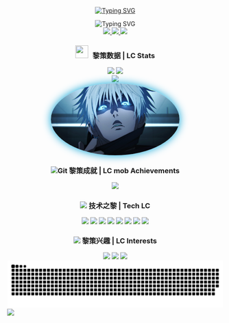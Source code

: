 <!-- Header with animated shark -->

<p align="center">
  <a href="https://github.com/LC606mob">
    <img src="https://readme-typing-svg.herokuapp.com?font=Fira+Code&pause=1000&width=435&lines=Hi+there%2C+I'm+LC606mob.++%F0%9F%91%8A%F0%9F%A4%93%F0%9F%94%A5" alt="Typing SVG" />
  </a>
</p>

<!-- Animated welcome message -->

<div align="center">
  <img src="https://readme-typing-svg.herokuapp.com?font=Pacifico&size=40&pause=1000&color=F7D665&center=true&vCenter=true&width=800&height=100&lines=Welcome+to+my+Ocean+of+Code;Where+Creativity+Flows+Like+Waves;Let's+Dive+into+Something+Amazing!" alt="Typing SVG" />
</div>

<!-- Fancy Social Links -->
<div align="center">
  <a href="https://www.yuque.com/yuqueyonghuv78qym">
    <img src="https://img.shields.io/badge/YuQue-%E8%AF%AD%E9%9B%80-25CF8E?style=for-the-badge&logo=yuque&logoColor=green"/>
  </a>
  <a href="LC606mob@gmail.com">
    <img src="https://img.shields.io/badge/Email-Contact_Me-D14836?style=for-the-badge&logo=gmail&logoColor=white"/>
  </a>
  <img src="https://img.shields.io/badge/Status-Swimming_in_Code...-87CF3E?style=for-the-badge&logo=visual-studio-code&logoColor=white"/>
</div>

<!-- GitHub Stats with Ocean Theme -->

<h3 align="center">
  <img src="https://media.giphy.com/media/iY8CRBdQXODJSCERIr/giphy.gif" width="30" height="30" style="margin-right: 10px;">黎策数据 | LC Stats 
</h3>

<div align="center">
  <img width="49%" src="https://github-readme-stats.vercel.app/api?username=LC606mob&show_icons=true&theme=tokyonight&hide_border=true&count_private=true&bg_color=0D1117&title_color=00A1D6&icon_color=00A1D6" />
  <img width="49%" src="https://github-readme-streak-stats.herokuapp.com/?user=LC606mob&theme=tokyonight&hide_border=true&background=0D1117&stroke=00A1D6&ring=00A1D6&fire=00A1D6%E2%80%8B**%E2%80%8B&token=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%E2%80%8B**%E2%80%8B" />
</div>

<div align="center">
  <img width="49%" src="https://github-readme-stats.vercel.app/api/top-langs/?username=LC606mob&layout=compact&theme=tokyonight&hide_border=true&bg_color=0D1117&title_color=00A1D6" />
</div>

<!-- Profile Image with Glow Effect -->

<div align="center">
  <img 
    src="image/images.jpg" 
    width="300"
    alt="profile image"
    align="center"
    style="border-radius: 50%; box-shadow: 0 0 20px #00A1D6;"
  />
</div>
<!-- Achievements -->

<h3 align="center">
  <img src="https://media.giphy.com/media/W5eoZHPpUx9sapR0eu/giphy.gif" width="30px" alt="Git"/>&nbsp;黎策成就 | LC mob Achievements
</h3>

<div align="center">
  <img src="https://github-profile-trophy.vercel.app/?username=LC606mob&theme=tokyonight&no-frame=true&row=1&column=7&margin-w=15&margin-h=15" />
</div>

<!-- Tech Stack with LC Animation -->

<h3 align="center">
  <img src="https://media2.giphy.com/media/QssGEmpkyEOhBCb7e1/giphy.gif?cid=ecf05e47a0n3gi1bfqntqmob8g9aid1oyj2wr3ds3mg700bl&rid=giphy.gif" width="30px">
  技术之黎 | Tech LC
</h3>


<div align="center">
  <img src="https://img.shields.io/badge/Java-深海蓝-00A1D6?style=for-the-badge&logo=openjdk&logoColor=white" />
  <img src="https://img.shields.io/badge/Spring_Boot-海藻绿-6DB33F?style=for-the-badge&logo=spring-boot&logoColor=white" />
  <img src="https://img.shields.io/badge/Vue.js-珊瑚色-42B883?style=for-the-badge&logo=vue.js&logoColor=white" />
  <img src="https://img.shields.io/badge/Python-海蛇蓝-3776AB?style=for-the-badge&logo=python&logoColor=white" />
  <img src="https://img.shields.io/badge/C-深渊蓝-00599C?style=for-the-badge&logo=c&logoColor=white" />
  <img src="https://img.shields.io/badge/Cybersecurity-暗流蓝-00599C?style=for-the-badge&logo=c%2B%2B&logoColor=white" />
  <img src="https://img.shields.io/badge/Git-珊瑚红-F05032?style=for-the-badge&logo=git&logoColor=white" />
  <img src="https://img.shields.io/badge/JavaScript-金沙色-F7DF1E?style=for-the-badge&logo=javascript&logoColor=black" />
</div>
<!-- Interests with LC Theme -->

<h3 align="center">
  <img src="https://media.giphy.com/media/mGcNjsfWAjY5AEZNw6/giphy.gif" width="30">
  黎策兴趣 | LC Interests
</h3>

<div align="center">
  <img src="https://img.shields.io/badge/性格-深邃如海-00A1D6?style=for-the-badge&logoColor=white" />
  <img src="https://img.shields.io/badge/爱好-感受世界-FF69B4?style=for-the-badge&logoColor=white" />
  <img src="https://img.shields.io/badge/YouTube-珊瑚红-FF0000?style=for-the-badge&logo=youtube&logoColor=white" />
</div>

<!-- Snake Animation -->

<picture>
  <source media="(prefers-color-scheme: dark)" srcset="https://raw.githubusercontent.com/platane/platane/output/github-contribution-grid-snake-dark.svg">
  <source media="(prefers-color-scheme: light)" srcset="https://raw.githubusercontent.com/platane/platane/output/github-contribution-grid-snake.svg">
  <img alt="github contribution grid snake animation" src="https://raw.githubusercontent.com/platane/platane/output/github-contribution-grid-snake.svg">
</picture>
<!-- Wave Footer -->
<img width="100%" src="https://capsule-render.vercel.app/api?type=waving&color=00A1D6&height=120&section=footer"/>
